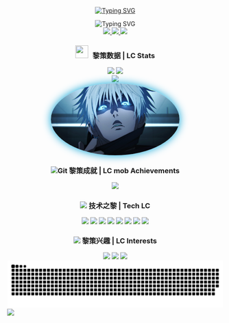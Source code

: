 <!-- Header with animated shark -->

<p align="center">
  <a href="https://github.com/LC606mob">
    <img src="https://readme-typing-svg.herokuapp.com?font=Fira+Code&pause=1000&width=435&lines=Hi+there%2C+I'm+LC606mob.++%F0%9F%91%8A%F0%9F%A4%93%F0%9F%94%A5" alt="Typing SVG" />
  </a>
</p>

<!-- Animated welcome message -->

<div align="center">
  <img src="https://readme-typing-svg.herokuapp.com?font=Pacifico&size=40&pause=1000&color=F7D665&center=true&vCenter=true&width=800&height=100&lines=Welcome+to+my+Ocean+of+Code;Where+Creativity+Flows+Like+Waves;Let's+Dive+into+Something+Amazing!" alt="Typing SVG" />
</div>

<!-- Fancy Social Links -->
<div align="center">
  <a href="https://www.yuque.com/yuqueyonghuv78qym">
    <img src="https://img.shields.io/badge/YuQue-%E8%AF%AD%E9%9B%80-25CF8E?style=for-the-badge&logo=yuque&logoColor=green"/>
  </a>
  <a href="LC606mob@gmail.com">
    <img src="https://img.shields.io/badge/Email-Contact_Me-D14836?style=for-the-badge&logo=gmail&logoColor=white"/>
  </a>
  <img src="https://img.shields.io/badge/Status-Swimming_in_Code...-87CF3E?style=for-the-badge&logo=visual-studio-code&logoColor=white"/>
</div>

<!-- GitHub Stats with Ocean Theme -->

<h3 align="center">
  <img src="https://media.giphy.com/media/iY8CRBdQXODJSCERIr/giphy.gif" width="30" height="30" style="margin-right: 10px;">黎策数据 | LC Stats 
</h3>

<div align="center">
  <img width="49%" src="https://github-readme-stats.vercel.app/api?username=LC606mob&show_icons=true&theme=tokyonight&hide_border=true&count_private=true&bg_color=0D1117&title_color=00A1D6&icon_color=00A1D6" />
  <img width="49%" src="https://github-readme-streak-stats.herokuapp.com/?user=LC606mob&theme=tokyonight&hide_border=true&background=0D1117&stroke=00A1D6&ring=00A1D6&fire=00A1D6%E2%80%8B**%E2%80%8B&token=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%E2%80%8B**%E2%80%8B" />
</div>

<div align="center">
  <img width="49%" src="https://github-readme-stats.vercel.app/api/top-langs/?username=LC606mob&layout=compact&theme=tokyonight&hide_border=true&bg_color=0D1117&title_color=00A1D6" />
</div>

<!-- Profile Image with Glow Effect -->

<div align="center">
  <img 
    src="image/images.jpg" 
    width="300"
    alt="profile image"
    align="center"
    style="border-radius: 50%; box-shadow: 0 0 20px #00A1D6;"
  />
</div>
<!-- Achievements -->

<h3 align="center">
  <img src="https://media.giphy.com/media/W5eoZHPpUx9sapR0eu/giphy.gif" width="30px" alt="Git"/>&nbsp;黎策成就 | LC mob Achievements
</h3>

<div align="center">
  <img src="https://github-profile-trophy.vercel.app/?username=LC606mob&theme=tokyonight&no-frame=true&row=1&column=7&margin-w=15&margin-h=15" />
</div>

<!-- Tech Stack with LC Animation -->

<h3 align="center">
  <img src="https://media2.giphy.com/media/QssGEmpkyEOhBCb7e1/giphy.gif?cid=ecf05e47a0n3gi1bfqntqmob8g9aid1oyj2wr3ds3mg700bl&rid=giphy.gif" width="30px">
  技术之黎 | Tech LC
</h3>


<div align="center">
  <img src="https://img.shields.io/badge/Java-深海蓝-00A1D6?style=for-the-badge&logo=openjdk&logoColor=white" />
  <img src="https://img.shields.io/badge/Spring_Boot-海藻绿-6DB33F?style=for-the-badge&logo=spring-boot&logoColor=white" />
  <img src="https://img.shields.io/badge/Vue.js-珊瑚色-42B883?style=for-the-badge&logo=vue.js&logoColor=white" />
  <img src="https://img.shields.io/badge/Python-海蛇蓝-3776AB?style=for-the-badge&logo=python&logoColor=white" />
  <img src="https://img.shields.io/badge/C-深渊蓝-00599C?style=for-the-badge&logo=c&logoColor=white" />
  <img src="https://img.shields.io/badge/Cybersecurity-暗流蓝-00599C?style=for-the-badge&logo=c%2B%2B&logoColor=white" />
  <img src="https://img.shields.io/badge/Git-珊瑚红-F05032?style=for-the-badge&logo=git&logoColor=white" />
  <img src="https://img.shields.io/badge/JavaScript-金沙色-F7DF1E?style=for-the-badge&logo=javascript&logoColor=black" />
</div>
<!-- Interests with LC Theme -->

<h3 align="center">
  <img src="https://media.giphy.com/media/mGcNjsfWAjY5AEZNw6/giphy.gif" width="30">
  黎策兴趣 | LC Interests
</h3>

<div align="center">
  <img src="https://img.shields.io/badge/性格-深邃如海-00A1D6?style=for-the-badge&logoColor=white" />
  <img src="https://img.shields.io/badge/爱好-感受世界-FF69B4?style=for-the-badge&logoColor=white" />
  <img src="https://img.shields.io/badge/YouTube-珊瑚红-FF0000?style=for-the-badge&logo=youtube&logoColor=white" />
</div>

<!-- Snake Animation -->

<picture>
  <source media="(prefers-color-scheme: dark)" srcset="https://raw.githubusercontent.com/platane/platane/output/github-contribution-grid-snake-dark.svg">
  <source media="(prefers-color-scheme: light)" srcset="https://raw.githubusercontent.com/platane/platane/output/github-contribution-grid-snake.svg">
  <img alt="github contribution grid snake animation" src="https://raw.githubusercontent.com/platane/platane/output/github-contribution-grid-snake.svg">
</picture>
<!-- Wave Footer -->
<img width="100%" src="https://capsule-render.vercel.app/api?type=waving&color=00A1D6&height=120&section=footer"/>
